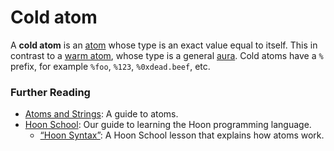 # Cold atom

A **cold atom** is an [atom](urbit-docs/glossary/atom) whose type is an exact value equal to itself. This in contrast to a [warm atom](urbit-docs/glossary/warm-atom), whose type is a general [aura](urbit-docs/glossary/aura). Cold atoms have a `%` prefix, for example `%foo`, `%123`, `%0xdead.beef`, etc.

### Further Reading

- [Atoms and Strings](urbit-docs/language/hoon/reference/rune/constants): A guide to atoms.
- [Hoon School](urbit-docs/courses/hoon-school/): Our guide to learning the Hoon programming language.
  - [“Hoon Syntax”](urbit-docs/courses/hoon-school/B-syntax#nouns): A Hoon School lesson that explains how atoms work.
